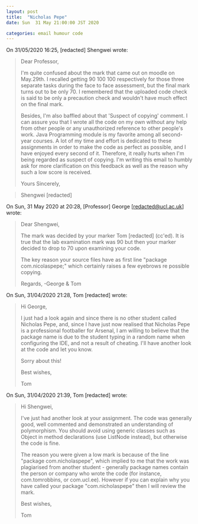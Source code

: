 ```yaml
---
layout: post
title:  "Nicholas Pepe"
date: Sun  31 May 21:00:00 JST 2020

categories: email humour code
---
```


On 31/05/2020 16:25, [redacted] Shengwei wrote:

>Dear Professor, 
>
>I'm quite confused about the mark that came out on moodle on May.29th. I recalled getting 90 100 100 respectively for those three separate tasks during the face to face assessment, but the final mark turns out to be only 70. I remembered that the uploaded code check is said to be only a precaution check and wouldn't have much effect on the final mark. 
>
>Besides, I'm also baffled about that 'Suspect of copying' comment. I can assure you that I wrote all the code on my own without any help from other people or any unauthorized reference to other people's work. Java Programming module is my favorite among all second-year courses. A lot of my time and effort is dedicated to these assignments in order to make the code as perfect as possible, and I have enjoyed every second of it. Therefore, it really hurts when I'm being regarded as suspect of copying. I'm writing this email to humbly ask for more clarification on this feedback as well as the reason why such a low score is received.
>
>Yours Sincerely,

>Shengwei [redacted]

On Sun, 31 May 2020 at 20:28, [Professor] George [redacted@ucl.ac.uk] wrote:

>Dear Shengwei,
>
>The mark was decided by your marker Tom [redacted] (cc'ed).
It is true that the lab examination mark was 90 but then your
marker decided to drop to 70 upon examining your code.
>
>The key reason your source files have as first line
"package com.nicolaspepe;" which certainly raises a few eyebrows
re possible copying.
>
>Regards,
>-George & Tom

On Sun, 31/04/2020 21:28, Tom [redacted] wrote:

>Hi George,
>
>I just had a look again and since there is no other student called Nicholas Pepe, and, since I have just now realised that Nicholas Pepe is a professional footballer for Arsenal, I am willing to believe that the package name is due to the student typing in a random name when configuring the IDE, and not a result of cheating. I'll have another look at the code and let you know.
>
>Sorry about this!
>
>Best wishes,
>
>Tom

On Sun, 31/04/2020 21:39, Tom [redacted] wrote:

>Hi Shengwei,
>
>I've just had another look at your assignment. The code was generally good, well commented and demonstrated an understanding of polymorphism. You should avoid using generic classes such as Object in method declarations (use ListNode instead), but otherwise the code is fine.
>
>The reason you were given a low mark is because of the line "package com.nicholaspepe", which implied to me that the work was plagiarised from another student - generally package names contain the person or company who wrote the code (for instance, com.tomrobbins, or com.ucl.ee). However if you can explain why you have called your package "com.nicholaspepe" then I will review the mark.
>
>Best wishes,
>
>Tom
